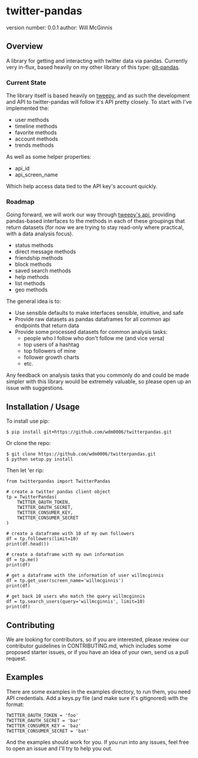 twitter-pandas
==============

version number: 0.0.1
author: Will McGinnis

Overview
--------

A library for getting and interacting with twitter data via pandas.  Currently very in-flux, based heavily on my other
library of this type: [git-pandas](https://github.com/wdm0006/git-pandas).

### Current State

The library itself is based heavily on [tweepy](http://docs.tweepy.org/en/v3.5.0/), and as such the development and API 
to twitter-pandas will follow it's API pretty closely.  To start with I've implemented the:

 * user methods
 * timeline methods
 * favorite methods
 * account methods
 * trends methods
 
As well as some helper properties:

 * api_id
 * api_screen_name
 
Which help access data tied to the API key's account quickly.

### Roadmap

Going forward, we will work our way through [tweepy's api](http://docs.tweepy.org/en/v3.5.0/api.html), providing 
pandas-based interfaces to the methods in each of these groupings that return datasets (for now we are trying to stay 
read-only where practical, with a data analysis focus).

 * status methods
 * direct message methods
 * friendship methods
 * block methods
 * saved search methods
 * help methods
 * list methods
 * geo methods
 
The general idea is to:

 * Use sensible defaults to make interfaces sensible, intuitive, and safe
 * Provide raw datasets as pandas dataframes for all common api endpoints that return data
 * Provide some processed datasets for common analysis tasks:
    * people who I follow who don't follow me (and vice versa)
    * top users of a hashtag
    * top followers of mine
    * follower growth charts
    * etc.
    
Any feedback on analysis tasks that you commonly do and could be made simpler with this library would be extremely 
valuable, so please open up an issue with suggestions.
 
Installation / Usage
--------------------

To install use pip:

    $ pip install git+https://github.com/wdm0006/twitterpandas.git


Or clone the repo:

    $ git clone https://github.com/wdm0006/twitterpandas.git
    $ python setup.py install
    
Then let 'er rip:

    from twitterpandas import TwitterPandas
    
    # create a twitter pandas client object
    tp = TwitterPandas(
        TWITTER_OAUTH_TOKEN,
        TWITTER_OAUTH_SECRET,
        TWITTER_CONSUMER_KEY,
        TWITTER_CONSUMER_SECRET
    )
    
    # create a dataframe with 10 of my own followers
    df = tp.followers(limit=10)
    print(df.head())
    
    # create a dataframe with my own information
    df = tp.me()
    print(df)
    
    # get a dataframe with the information of user willmcginnis
    df = tp.get_user(screen_name='willmcginnis')
    print(df)
    
    # get back 10 users who match the query willmcginnis
    df = tp.search_users(query='willmcginnis', limit=10)
    print(df)
    
Contributing
------------

We are looking for contributors, so if you are interested, please review our contributor guidelines in CONTRIBUTING.md,
which includes some proposed starter issues, or if you have an idea of your own, send us a pull request.

Examples
--------

There are some examples in the examples directory, to run them, you need API credentials.  Add a keys.py file (and make
sure it's gitignored) with the format:

    TWITTER_OAUTH_TOKEN = 'foo'
    TWITTER_OAUTH_SECRET = 'bar'
    TWITTER_CONSUMER_KEY = 'baz'
    TWITTER_CONSUMER_SECRET = 'bat'
    
And the examples should work for you. If you run into any issues, feel free to open an issue and I'll try to help you out.